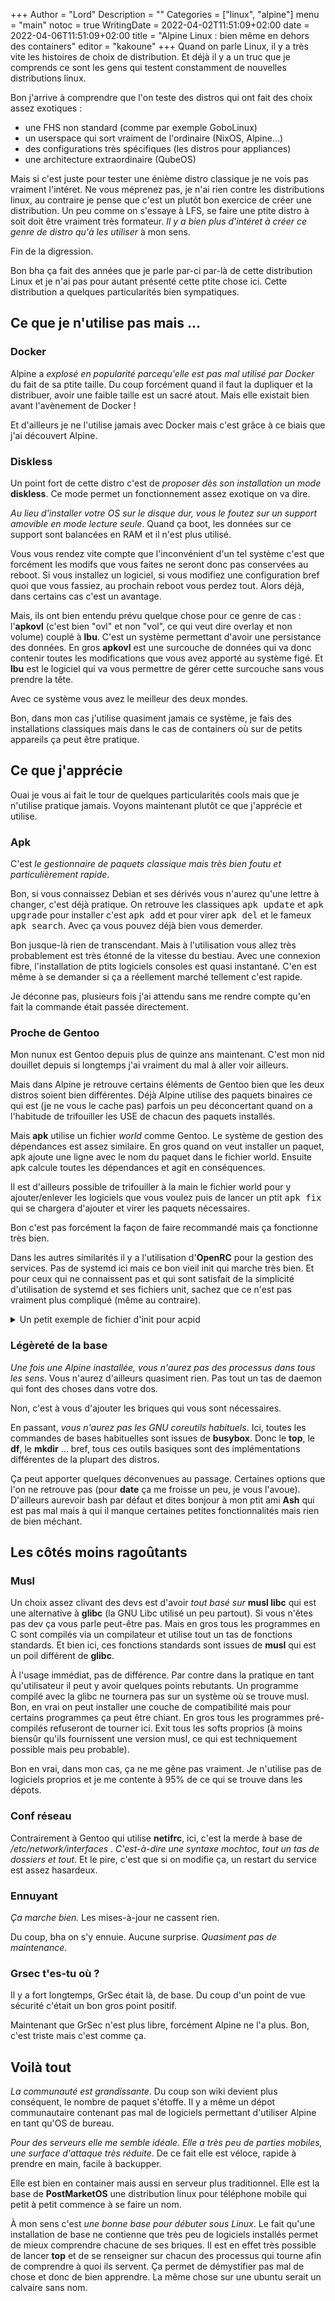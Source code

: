 +++
Author = "Lord"
Description = ""
Categories = ["linux", "alpine"]
menu = "main"
notoc = true
WritingDate = 2022-04-02T11:51:09+02:00
date = 2022-04-06T11:51:09+02:00
title = "Alpine Linux : bien même en dehors des containers"
editor = "kakoune"
+++
Quand on parle Linux, il y a très vite les histoires de choix de distribution.
Et déjà il y a un truc que je comprends ce sont les gens qui testent constamment de nouvelles distributions linux.

Bon j'arrive à comprendre que l'on teste des distros qui ont fait des choix assez exotiques :
  - une FHS non standard (comme par exemple GoboLinux)
  - un userspace qui sort vraiment de l'ordinaire (NixOS, Alpine…)
  - des configurations très spécifiques (les distros pour appliances)
  - une architecture extraordinaire (QubeOS)

Mais si c'est juste pour tester une énième distro classique je ne vois pas vraiment l'intéret.
Ne vous méprenez pas, je n'ai rien contre les distributions linux, au contraire je pense que c'est un plutôt bon exercice de créer une distribution.
Un peu comme on s'essaye à LFS, se faire une ptite distro à soit doit être vraiment très formateur.
*Il y a bien plus d'intéret à créer ce genre de distro qu'à les utiliser* à mon sens.

Fin de la digression.

Bon bha ça fait des années que je parle par-ci par-là de cette distribution Linux et je n'ai pas pour autant présenté cette ptite chose ici.
Cette distribution a quelques particularités bien sympatiques.

## Ce que je n'utilise pas mais …

### Docker
Alpine a *explosé en popularité parcequ'elle est pas mal utilisé par Docker* du fait de sa ptite taille.
Du coup forcément quand il faut la dupliquer et la distribuer, avoir une faible taille est un sacré atout.
Mais elle existait bien avant l'avènement de Docker !

Et d'ailleurs je ne l'utilise jamais avec Docker mais c'est grâce à ce biais que j'ai découvert Alpine.

### Diskless
Un point fort de cette distro c'est de *proposer dès son installation un mode* **diskless**.
Ce mode permet un fonctionnement assez exotique on va dire.

*Au lieu d'installer votre OS sur le disque dur, vous le foutez sur un support amovible en mode lecture seule*.
Quand ça boot, les données sur ce support sont balancées en RAM et il n'est plus utilisé.

Vous vous rendez vite compte que l'inconvénient d'un tel système c'est que forcément les modifs que vous faites ne seront donc pas conservées au reboot.
Si vous installez un logiciel, si vous modifiez une configuration bref quoi que vous fassiez, au prochain reboot vous perdez tout.
Alors déjà, dans certains cas c'est un avantage.

Mais, ils ont bien entendu prévu quelque chose pour ce genre de cas : l'**apkovl** (c'est bien "ovl" et non "vol", ce qui veut dire overlay et non volume) couplé à **lbu**.
C'est un système permettant d'avoir une persistance des données.
En gros **apkovl** est une surcouche de données qui va donc contenir toutes les modifications que vous avez apporté au système figé.
Et **lbu** est le logiciel qui va vous permettre de gérer cette surcouche sans vous prendre la tête.

Avec ce système vous avez le meilleur des deux mondes.

Bon, dans mon cas j'utilise quasiment jamais ce système, je fais des installations classiques mais dans le cas de containers où sur de petits appareils ça peut être pratique.

## Ce que j'apprécie

Ouai je vous ai fait le tour de quelques particularités cools mais que je n'utilise pratique jamais.
Voyons maintenant plutôt ce que j'apprécie et utilise.

### Apk
C'est *le gestionnaire de paquets classique mais très bien foutu et particulièrement rapide*.

Bon, si vous connaissez Debian et ses dérivés vous n'aurez qu'une lettre à changer, c'est déjà pratique.
On retrouve les classiques <kbd>apk update</kbd> et <kbd>apk upgrade</kbd> pour installer c'est <kbd>apk add</kbd> et pour virer <kbd>apk del</kbd> et le fameux <kbd>apk search</kbd>.
Avec ça vous pouvez déjà bien vous demerder.

Bon jusque-là rien de transcendant.
Mais à l'utilisation vous allez très probablement est très étonné de la vitesse du bestiau.
Avec une connexion fibre, l'installation de ptits logiciels consoles est quasi instantané.
C'en est même à se demander si ça a réellement marché tellement c'est rapide.

Je déconne pas, plusieurs fois j'ai attendu sans me rendre compte qu'en fait la commande était passée directement.

### Proche de Gentoo
Mon nunux est Gentoo depuis plus de quinze ans maintenant.
C'est mon nid douillet depuis si longtemps j'ai vraiment du mal à aller voir ailleurs.

Mais dans Alpine je retrouve certains éléments de Gentoo bien que les deux distros soient bien différentes.
Déjà Alpine utilise des paquets binaires ce qui est (je ne vous le cache pas) parfois un peu déconcertant quand on a l'habitude de trifouiller les USE de chacun des paquets installés.

Mais **apk** utilise un fichier *world* comme Gentoo.
Le système de gestion des dépendances est assez similaire.
En gros quand on veut installer un paquet, apk ajoute une ligne avec le nom du paquet dans le fichier world.
Ensuite apk calcule toutes les dépendances et agit en conséquences.

Il est d'ailleurs possible de trifouiller à la main le fichier world pour y ajouter/enlever les logiciels que vous voulez puis de lancer un ptit <kbd>apk fix</kbd> qui se chargera d'ajouter et virer les paquets nécessaires.

Bon c'est pas forcément la façon de faire recommandé mais ça fonctionne très bien.

Dans les autres similarités il y a l'utilisation d'**OpenRC** pour la gestion des services.
Pas de systemd ici mais ce bon vieil init qui marche très bien.
Et pour ceux qui ne connaissent pas et qui sont satisfait de la simplicité d'utilisation de systemd et ses fichiers unit, sachez que ce n'est pas vraiment plus compliqué (même au contraire).

<details><summary>Un petit exemple de fichier d'init pour acpid</summary>

{{< highlight "shell" >}}
#!/sbin/openrc-run

name="busybox acpid"
command="/sbin/acpid"
command_args="$ACPID_OPTS"
pidfile="/var/run/acpid.pid"
start_stop_daemon_args="-g wheel -k 027"

depend() {
        need dev localmount
        after hwdrivers modules
        keyword -vserver -lxc
}
{{< / highlight >}}

Voilà, c'est une syntaxe plutôt légère mais (bon ça se voit pas dans cet exemple) mais il est possible d'y rajouter du script shell classique si vraiment il y a besoin de faire du plus exotique.
*On a donc des init assez proches des fichiers unit de systemd niveau complexité mais avec plus de flexibilité*.

</details>

### Légèreté de la base
*Une fois une Alpine inastallée, vous n'aurez pas des processus dans tous les sens*.
Vous n'aurez d'ailleurs quasiment rien.
Pas tout un tas de daemon qui font des choses dans votre dos.

Non, c'est à vous d'ajouter les briques qui vous sont nécessaires.

En passant, *vous n'aurez pas les GNU coreutils habituels*.
Ici, toutes les commandes de bases habituelles sont issues de **busybox**.
Donc le **top**, le **df**, le **mkdir** … bref, tous ces outils basiques sont des implémentations différentes de la plupart des distros.

Ça peut apporter quelques déconvenues au passage.
Certaines options que l'on ne retrouve pas (pour **date** ça me froisse un peu, je vous l'avoue).
D'ailleurs aurevoir bash par défaut et dites bonjour à mon ptit ami **Ash** qui est pas mal mais à qui il manque certaines petites fonctionnalités mais rien de bien méchant.

## Les côtés moins ragoûtants

### Musl
Un choix assez clivant des devs est d'avoir *tout basé sur* **musl libc** qui est une alternative à **glibc** (la GNU Libc utilisé un peu partout).
Si vous n'êtes pas dev ça vous parle peut-être pas.
Mais en gros tous les programmes en C sont compilés via un compilateur et utilise tout un tas de fonctions standards.
Et bien ici, ces fonctions standards sont issues de **musl** qui est un poil différent de **glibc**.

À l'usage immédiat, pas de différence.
Par contre dans la pratique en tant qu'utilisateur il peut y avoir quelques points rebutants.
Un programme compilé avec la glibc ne tournera pas sur un système où se trouve musl.
Bon, en vrai on peut installer une couche de compatibilité mais pour certains programmes ça peut être chiant.
En gros tous les programmes pré-compilés refuseront de tourner ici.
Exit tous les softs proprios (à moins biensûr qu'ils fournissent une version musl, ce qui est techniquement possible mais peu probable).

Bon en vrai, dans mon cas, ça ne me gêne pas vraiment.
Je n'utilise pas de logiciels proprios et je me contente à 95% de ce qui se trouve dans les dépots.

### Conf réseau
Contrairement à Gentoo qui utilise **netifrc**, ici, c'est la merde à base de */etc/network/interfaces* .
*C'est-à-dire une syntaxe mochtoc, tout un tas de dossiers et tout*.
Et le pire, c'est que si on modifie ça, un restart du service est assez hasardeux.

### Ennuyant
*Ça marche bien.*
Les mises-à-jour ne cassent rien.

Du coup, bha on s'y ennuie.
Aucune surprise.
*Quasiment pas de maintenance*.

### Grsec t'es-tu où ?
Il y a fort longtemps, GrSec était là, de base.
Du coup d'un point de vue sécurité c'était un bon gros point positif.

Maintenant que GrSec n'est plus libre, forcément Alpine ne l'a plus.
Bon, c'est triste mais c'est comme ça.

## Voilà tout
*La communauté est grandissante*.
Du coup son wiki devient plus conséquent, le nombre de paquet s'étoffe.
Il y a même un dépot communautaire contenant pas mal de logiciels permettant d'utiliser Alpine en tant qu'OS de bureau.

*Pour des serveurs elle me semble idéale*.
*Elle a très peu de parties mobiles, une surface d'attaque très réduite*.
De ce fait elle est véloce, rapide à prendre en main, facile à backupper.

Elle est bien en container mais aussi en serveur plus traditionnel.
Elle est la base de **PostMarketOS** une distribution linux pour téléphone mobile qui petit à petit commence à se faire un nom.

À mon sens c'est *une bonne base pour débuter sous Linux*.
Le fait qu'une installation de base ne contienne que très peu de logiciels installés permet de mieux comprendre chacune de ses briques.
Il est en effet très possible de lancer **top** et de se renseigner sur chacun des processus qui tourne afin de comprendre à quoi ils servent.
Ça permet de démystifier pas mal de chose et donc de bien apprendre.
La même chose sur une ubuntu serait un calvaire sans nom.


